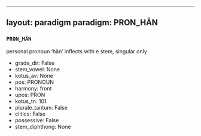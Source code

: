 
---
layout: paradigm
paradigm: PRON_HÄN
---
### ` PRON_HÄN `

personal pronoun ‘hän’ inflects with e stem, singular only
* grade_dir: False
* stem_vowel: None
* kotus_av: None
* pos: PRONOUN
* harmony: front
* upos: PRON
* kotus_tn: 101
* plurale_tantum: False
* clitics: False
* possessive: False
* stem_diphthong: None
